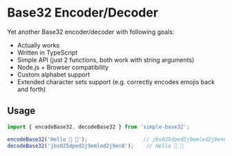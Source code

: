 # Base32 Encoder/Decoder

Yet another Base32 encoder/decoder with following goals:

- Actually works
- Written in TypeScript
- Simple API (just 2 functions, both work with string arguments)
- Node.js + Browser compatibility
- Custom alphabet support
- Extended character sets support (e.g. correctly encodes emojis back and forth)

## Usage

```ts
import { encodeBase32, decodeBase32 } from 'simple-base32';

encodeBase32('Hello 👋 👾');                  // jbs025dped2j9emled2j9en8
decodeBase32('jbs025dped2j9emled2j9en8');    // Hello 👋 👾
```
